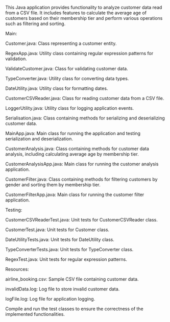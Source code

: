 This Java application provides functionality to analyze customer data read from a CSV file. 
It includes features to calculate the average age of customers based on their membership tier and perform various operations such as filtering and sorting.

Main:
  
  Customer.java: Class representing a customer entity.
  
  RegexApp.java: Utility class containing regular expression patterns for validation.
  
  ValidateCustomer.java: Class for validating customer data.
  
  TypeConverter.java: Utility class for converting data types.
  
  DateUtility.java: Utility class for formatting dates.  
 
  CustomerCSVReader.java: Class for reading customer data from a CSV file.

  LoggerUtility.java: Utility class for logging application events.

  Serialisation.java: Class containing methods for serializing and deserializing customer data.

  MainApp.java: Main class for running the application and testing serialization and deserialization.
  
  CustomerAnalysis.java: Class containing methods for customer data analysis, including calculating average age by membership tier.
  
  CustomerAnalysisApp.java: Main class for running the customer analysis application.
  
  CustomerFilter.java: Class containing methods for filtering customers by gender and sorting them by membership tier.
  
  CustomerFilterApp.java: Main class for running the customer filter application.
  
Testing: 

  CustomerCSVReaderTest.java: Unit tests for CustomerCSVReader class.

  CustomerTest.java: Unit tests for Customer class.

  DateUtilityTests.java: Unit tests for DateUtility class.

  TypeConverterTests.java: Unit tests for TypeConverter class.

  RegexTest.java: Unit tests for regular expression patterns.

Resources: 

  airline_booking.csv: Sample CSV file containing customer data.

  invalidData.log: Log file to store invalid customer data.

  logFile.log: Log file for application logging.
  
Compile and run the test classes to ensure the correctness of the implemented functionalities.




  
  
